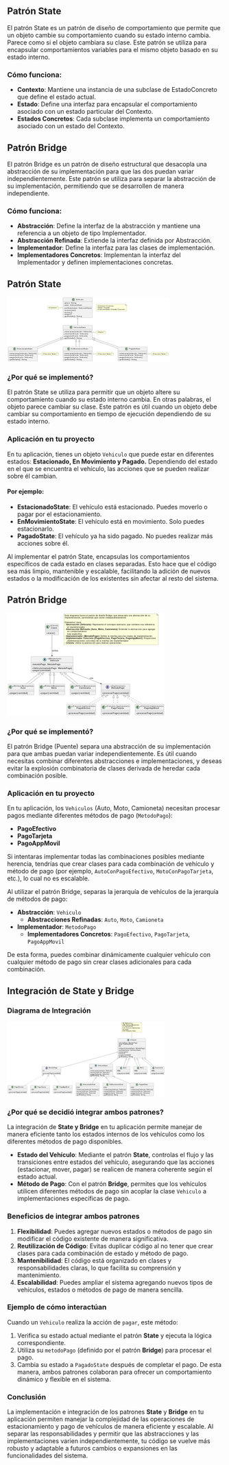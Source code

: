 
## Patrón State

El patrón State es un patrón de diseño de comportamiento que permite que un objeto cambie su comportamiento cuando su estado interno cambia. Parece como si el objeto cambiara su clase. Este patrón se utiliza para encapsular comportamientos variables para el mismo objeto basado en su estado interno.

### Cómo funciona:
- **Contexto**: Mantiene una instancia de una subclase de EstadoConcreto que define el estado actual.
- **Estado**: Define una interfaz para encapsular el comportamiento asociado con un estado particular del Contexto.
- **Estados Concretos**: Cada subclase implementa un comportamiento asociado con un estado del Contexto.

## Patrón Bridge

El patrón Bridge es un patrón de diseño estructural que desacopla una abstracción de su implementación para que las dos puedan variar independientemente. Este patrón se utiliza para separar la abstracción de su implementación, permitiendo que se desarrollen de manera independiente.

### Cómo funciona:
- **Abstracción**: Define la interfaz de la abstracción y mantiene una referencia a un objeto de tipo Implementador.
- **Abstracción Refinada**: Extiende la interfaz definida por Abstracción.
- **Implementador**: Define la interfaz para las clases de implementación.
- **Implementadores Concretos**: Implementan la interfaz del Implementador y definen implementaciones concretas.

## Patrón State
![Patrón State](patterns/state/image.png)
### ¿Por qué se implementó?
El patrón State se utiliza para permitir que un objeto altere su comportamiento cuando su estado interno cambia. En otras palabras, el objeto parece cambiar su clase. Este patrón es útil cuando un objeto debe cambiar su comportamiento en tiempo de ejecución dependiendo de su estado interno.

### Aplicación en tu proyecto
En tu aplicación, tienes un objeto `Vehiculo` que puede estar en diferentes estados: **Estacionado, En Movimiento y Pagado.** Dependiendo del estado en el que se encuentra el vehículo, las acciones que se pueden realizar sobre él cambian.

#### Por ejemplo:

- **EstacionadoState**: El vehículo está estacionado. Puedes moverlo o pagar por el estacionamiento.
- **EnMovimientoState**: El vehículo está en movimiento. Solo puedes estacionarlo.
- **PagadoState**: El vehículo ya ha sido pagado. No puedes realizar más acciones sobre él.

Al implementar el patrón State, encapsulas los comportamientos específicos de cada estado en clases separadas. Esto hace que el código sea más limpio, mantenible y escalable, facilitando la adición de nuevos estados o la modificación de los existentes sin afectar al resto del sistema.

## Patrón Bridge
![Patrón Bridge](patterns/bridge/image.png)
### ¿Por qué se implementó?
El patrón Bridge (Puente) separa una abstracción de su implementación para que ambas puedan variar independientemente. Es útil cuando necesitas combinar diferentes abstracciones e implementaciones, y deseas evitar la explosión combinatoria de clases derivada de heredar cada combinación posible.

### Aplicación en tu proyecto
En tu aplicación, los `Vehiculos` (Auto, Moto, Camioneta) necesitan procesar pagos mediante diferentes métodos de pago (`MetodoPago`):

- **PagoEfectivo**
- **PagoTarjeta**
- **PagoAppMovil**

Si intentaras implementar todas las combinaciones posibles mediante herencia, tendrías que crear clases para cada combinación de vehículo y método de pago (por ejemplo, `AutoConPagoEfectivo`, `MotoConPagoTarjeta`, etc.), lo cual no es escalable.

Al utilizar el patrón Bridge, separas la jerarquía de vehículos de la jerarquía de métodos de pago:

- **Abstracción**: `Vehiculo`
    - **Abstracciones Refinadas**: `Auto`, `Moto`, `Camioneta`
- **Implementador**: `MetodoPago`
    -   **Implementadores Concretos**: `PagoEfectivo`, `PagoTarjeta`, `PagoAppMovil`

De esta forma, puedes combinar dinámicamente cualquier vehículo con cualquier método de pago sin crear clases adicionales para cada combinación.

## Integración de State y Bridge
### Diagrama de Integración
![Integración de State y Bridge](image.png)
### ¿Por qué se decidió integrar ambos patrones?
La integración de **State y Bridge** en tu aplicación permite manejar de manera eficiente tanto los estados internos de los vehículos como los diferentes métodos de pago disponibles.

- **Estado del Vehículo**: Mediante el patrón **State**, controlas el flujo y las transiciones entre estados del vehículo, asegurando que las acciones (estacionar, mover, pagar) se realicen de manera coherente según el estado actual.
- **Método de Pago**: Con el patrón **Bridge**, permites que los vehículos utilicen diferentes métodos de pago sin acoplar la clase `Vehiculo` a implementaciones específicas de pago.

### Beneficios de integrar ambos patrones
1. **Flexibilidad**: Puedes agregar nuevos estados o métodos de pago sin modificar el código existente de manera significativa.
2. **Reutilización de Código**: Evitas duplicar código al no tener que crear clases para cada combinación de estado y método de pago.
3. **Mantenibilidad**: El código está organizado en clases y responsabilidades claras, lo que facilita su comprensión y mantenimiento.
4. **Escalabilidad**: Puedes ampliar el sistema agregando nuevos tipos de vehículos, estados o métodos de pago de manera sencilla.

### Ejemplo de cómo interactúan
Cuando un `Vehiculo` realiza la acción de `pagar`, este método:

1. Verifica su estado actual mediante el patrón **State** y ejecuta la lógica correspondiente.
2. Utiliza su `metodoPago` (definido por el patrón **Bridge**) para procesar el pago.
3. Cambia su estado a `PagadoState` después de completar el pago.
De esta manera, ambos patrones colaboran para ofrecer un comportamiento dinámico y flexible en el sistema.

### Conclusión
La implementación e integración de los patrones **State** y **Bridge** en tu aplicación permiten manejar la complejidad de las operaciones de estacionamiento y pago de vehículos de manera eficiente y escalable. Al separar las responsabilidades y permitir que las abstracciones y las implementaciones varíen independientemente, tu código se vuelve más robusto y adaptable a futuros cambios o expansiones en las funcionalidades del sistema.